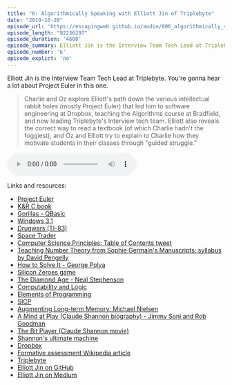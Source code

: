 ```yaml
---
title: "6: Algorithmically Speaking with Elliott Jin of Triplebyte"
date: "2019-10-28"
episode_url: 'https://escapingweb.github.io/audio/006_algorithmically_speaking_with_elliott_jin_of_triplebyte.mp3'
episode_length: "92236297"
episode_duration: '4608'
episode_summary: Elliott Jin is the Interview Team Tech Lead at Triplebyte. You're gonna hear a lot about Project Euler in this one.
episode_number: '6'
episode_explict: 'no'
---
```


Elliott Jin is the Interview Team Tech Lead at Triplebyte. You're gonna hear a lot about Project Euler in this one.

> Charlie and Oz explore Elliott's path down the various intellectual rabbit holes (mostly Project Euler) that led him to software engineering at Dropbox, teaching the Algorithms course at Bradfield, and now leading Triplebyte's Interview tech team. Elliott also reveals the correct way to read a textbook (of which Charlie hadn't the foggiest), and Oz and Elliott try to explain to Charlie how they motivate students in their classes through "guided struggle."

<audio controls="controls">
  <source type="audio/mp3" src="https://escapingweb.github.io/audio/006_algorithmically_speaking_with_elliott_jin_of_triplebyte.mp3"></source>
</audio>

Links and resources:

* [Project Euler](https://projecteuler.net/)
* [K&R C book](https://www.amazon.com/Programming-Language-2nd-Brian-Kernighan/dp/0131103628")
* [Gorillas - QBasic](https://en.wikipedia.org/wiki/Gorillas_(video_game)")
* [Windows 3.1](https://en.wikipedia.org/wiki/Windows_3.1x")
* [Drugwars (TI-83)](https://en.wikipedia.org/wiki/Drugwars")
* [Space Trader](https://en.wikipedia.org/wiki/Space_Trader_(Palm_OS)")
* [Computer Science Principles: Table of Contents tweet](https://twitter.com/jessitron/status/1183377840089305089")
* [Teaching Number Theory from Sophie Germain's Manuscripts: syllabus by David Pengelly](https://web.nmsu.edu/~davidp/hpm-subm-2012-number-theory-course.pdf")
* [How to Solve It - George Polya](https://en.wikipedia.org/wiki/How_to_Solve_It")
* [Silicon Zeroes game](http://pleasingfungus.com/Silicon%20Zeroes/")
* [The Diamond Age - Neal Stephenson](https://en.wikipedia.org/wiki/The_Diamond_Age")
* [Computability and Logic](https://www.amazon.com/Computability-Logic-George-S-Boolos/dp/0521701465")
* [Elements of Programming](https://www.amazon.com/Elements-Programming-Alexander-Stepanov/dp/032163537X")
* [SICP](https://mitpress.mit.edu/sites/default/files/sicp/index.html")
* [Augmenting Long-term Memory: Michael Nielsen](http://augmentingcognition.com/ltm.html")
* [A Mind at Play (Claude Shannon biography) - Jimmy Soni and Rob Goodman](https://www.amazon.com/Mind-Play-Shannon-Invented-Information/dp/1476766681")
* [The Bit Player (Claude Shannon movie)](https://thebitplayer.com/")
* [Shannon's ultimate machine](https://en.wikipedia.org/wiki/Useless_machine")
* [Dropbox](https://www.dropbox.com")
* [Formative assessment Wikipedia article](https://en.wikipedia.org/wiki/Formative_assessment")
* [Triplebyte](https://triplebyte.com/")
* [Elliott Jin on GitHub](https://github.com/robot-dreams")
* [Elliott Jin on Medium](https://medium.com/@robot_dreams")